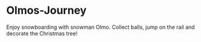 # Olmos-Journey
Enjoy snowboarding with snowman Olmo. Collect balls, jump on the rail and decorate the Christmas tree!
